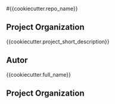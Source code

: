 #{{cookiecutter.repo_name}}
## Project Organization

{{cookiecutter.project_short_description}}

## Autor
{{cookiecutter.full_name}}

## Project Organization
